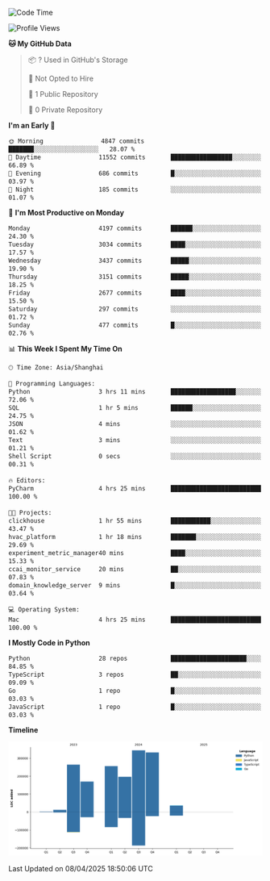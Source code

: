<!--START_SECTION:waka-->
![Code Time](http://img.shields.io/badge/Code%20Time-226%20hrs%2059%20mins-blue)

![Profile Views](http://img.shields.io/badge/Profile%20Views-0-blue)

**🐱 My GitHub Data** 

> 📦 ? Used in GitHub's Storage 
 > 
> 🚫 Not Opted to Hire
 > 
> 📜 1 Public Repository 
 > 
> 🔑 0 Private Repository 
 > 
**I'm an Early 🐤** 

```text
🌞 Morning                4847 commits        ███████░░░░░░░░░░░░░░░░░░   28.07 % 
🌆 Daytime                11552 commits       █████████████████░░░░░░░░   66.89 % 
🌃 Evening                686 commits         █░░░░░░░░░░░░░░░░░░░░░░░░   03.97 % 
🌙 Night                  185 commits         ░░░░░░░░░░░░░░░░░░░░░░░░░   01.07 % 
```
📅 **I'm Most Productive on Monday** 

```text
Monday                   4197 commits        ██████░░░░░░░░░░░░░░░░░░░   24.30 % 
Tuesday                  3034 commits        ████░░░░░░░░░░░░░░░░░░░░░   17.57 % 
Wednesday                3437 commits        █████░░░░░░░░░░░░░░░░░░░░   19.90 % 
Thursday                 3151 commits        █████░░░░░░░░░░░░░░░░░░░░   18.25 % 
Friday                   2677 commits        ████░░░░░░░░░░░░░░░░░░░░░   15.50 % 
Saturday                 297 commits         ░░░░░░░░░░░░░░░░░░░░░░░░░   01.72 % 
Sunday                   477 commits         █░░░░░░░░░░░░░░░░░░░░░░░░   02.76 % 
```


📊 **This Week I Spent My Time On** 

```text
🕑︎ Time Zone: Asia/Shanghai

💬 Programming Languages: 
Python                   3 hrs 11 mins       ██████████████████░░░░░░░   72.06 % 
SQL                      1 hr 5 mins         ██████░░░░░░░░░░░░░░░░░░░   24.75 % 
JSON                     4 mins              ░░░░░░░░░░░░░░░░░░░░░░░░░   01.62 % 
Text                     3 mins              ░░░░░░░░░░░░░░░░░░░░░░░░░   01.21 % 
Shell Script             0 secs              ░░░░░░░░░░░░░░░░░░░░░░░░░   00.31 % 

🔥 Editors: 
PyCharm                  4 hrs 25 mins       █████████████████████████   100.00 % 

🐱‍💻 Projects: 
clickhouse               1 hr 55 mins        ███████████░░░░░░░░░░░░░░   43.47 % 
hvac_platform            1 hr 18 mins        ███████░░░░░░░░░░░░░░░░░░   29.69 % 
experiment_metric_manager40 mins             ████░░░░░░░░░░░░░░░░░░░░░   15.33 % 
ccai_monitor_service     20 mins             ██░░░░░░░░░░░░░░░░░░░░░░░   07.83 % 
domain_knowledge_server  9 mins              █░░░░░░░░░░░░░░░░░░░░░░░░   03.64 % 

💻 Operating System: 
Mac                      4 hrs 25 mins       █████████████████████████   100.00 % 
```

**I Mostly Code in Python** 

```text
Python                   28 repos            █████████████████████░░░░   84.85 % 
TypeScript               3 repos             ██░░░░░░░░░░░░░░░░░░░░░░░   09.09 % 
Go                       1 repo              █░░░░░░░░░░░░░░░░░░░░░░░░   03.03 % 
JavaScript               1 repo              █░░░░░░░░░░░░░░░░░░░░░░░░   03.03 % 
```



**Timeline**

![Lines of Code chart](https://raw.githubusercontent.com/jixingyou/jixingyou/main/assets/bar_graph.png)


 Last Updated on 08/04/2025 18:50:06 UTC
<!--END_SECTION:waka-->